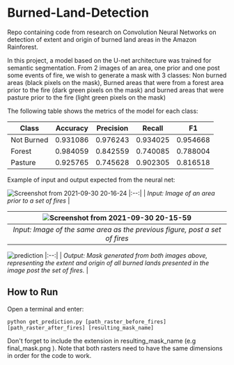 # Burned-Land-Detection

Repo containing code from research on Convolution Neural Networks on detection of extent and origin of burned land areas in the Amazon Rainforest.

In this project, a model based on the U-net architecture was trained for semantic segmentation. From 2 images of an area, one prior and one post some events of fire, we wish to generate a mask with 3 classes: Non burned areas (black pixels on the mask), Burned areas that were from a forest area prior to the fire (dark green pixels on the mask) and burned areas that were pasture prior to the fire (light green pixels on the mask)   

The following table shows the metrics of the model for each class:

| Class      | Accuracy | Precision | Recall   | F1       |
|------------|----------|-----------|----------|----------|
| Not Burned | 0.931086 | 0.976243  | 0.934025 | 0.954668 |
| Forest     | 0.984059 | 0.842559  | 0.740085 | 0.788004 |
| Pasture    | 0.925765 | 0.745628  | 0.902305 | 0.816518 |

Example of input and output expected from the neural net:

![Screenshot from 2021-09-30 20-16-24](https://user-images.githubusercontent.com/63306096/135854501-fbef85e0-a132-49a5-ac83-fb0b2ea3d12c.png)
|:--:| 
| *Input: Image of an area prior to a set of fires* |

|![Screenshot from 2021-09-30 20-15-59](https://user-images.githubusercontent.com/63306096/135854503-bfaf710f-22ec-433d-83e5-ab89b1c7fbf5.png)|
|:--:| 
| *Input: Image of the same area as the previous figure, post a set of fires* |

![prediction](https://user-images.githubusercontent.com/63306096/135854424-e195cda2-551c-4426-9764-5ba75193be44.png)
|:--:| 
| *Output: Mask generated from both images above, representing the extent and origin of all burned lands presented in the image post the set of fires.* |

## How to Run

Open a terminal and enter:

```
python get_prediction.py [path_raster_before_fires] [path_raster_after_fires] [resulting_mask_name]

```
Don't forget to include the extension in resulting_mask_name (e.g final_mask.png ). Note that both rasters need to have the same dimensions in order for the code to work.
